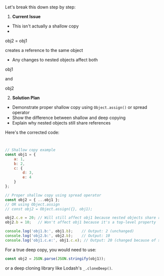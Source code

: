 Let's break this down step by step:

1. **Current Issue**
- This isn't actually a shallow copy
- 

obj2 = obj1

 creates a reference to the same object
- Any changes to nested objects affect both 

obj1

 and 

obj2



2. **Solution Plan**
- Demonstrate proper shallow copy using `Object.assign()` or spread operator
- Show the difference between shallow and deep copying
- Explain why nested objects still share references

Here's the corrected code:

```javascript


// Shallow copy example
const obj1 = {
    a: 1,
    b: 2,
    c: {
        d: 3,
        e: 4
    }
};

// Proper shallow copy using spread operator
const obj2 = { ...obj1 };
// OR using Object.assign
// const obj2 = Object.assign({}, obj1);

obj2.c.e = 20; // Will still affect obj1 because nested objects share reference
obj2.b = 10;   // Won't affect obj1 because it's a top-level property

console.log('obj1.b:', obj1.b);    // Output: 2 (unchanged)
console.log('obj2.b:', obj2.b);    // Output: 10
console.log('obj1.c.e:', obj1.c.e); // Output: 20 (changed because of shared reference)
```

For a true deep copy, you would need to use:
```javascript
const obj2 = JSON.parse(JSON.stringify(obj1));
```
or a deep cloning library like Lodash's `_.cloneDeep()`.